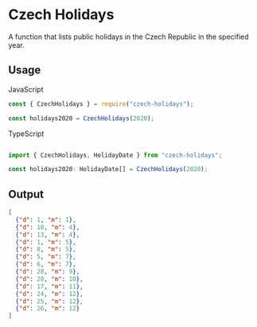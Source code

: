 # Czech Holidays

A function that lists public holidays in the Czech Republic in the specified year.

## Usage

JavaScript
```javascript
const { CzechHolidays } = require("czech-holidays");

const holidays2020 = CzechHolidays(2020);

```

TypeScript
```typescript

import { CzechHolidays, HolidayDate } from "czech-holidays";

const holidays2020: HolidayDate[] = CzechHolidays(2020);
```

## Output

```json
[
  {"d": 1, "m": 1},
  {"d": 10, "m": 4},
  {"d": 13, "m": 4},
  {"d": 1, "m": 5},
  {"d": 8, "m": 5},
  {"d": 5, "m": 7},
  {"d": 6, "m": 7},
  {"d": 28, "m": 9},
  {"d": 28, "m": 10},
  {"d": 17, "m": 11},
  {"d": 24, "m": 12},
  {"d": 25, "m": 12},
  {"d": 26, "m": 12}
]
```
